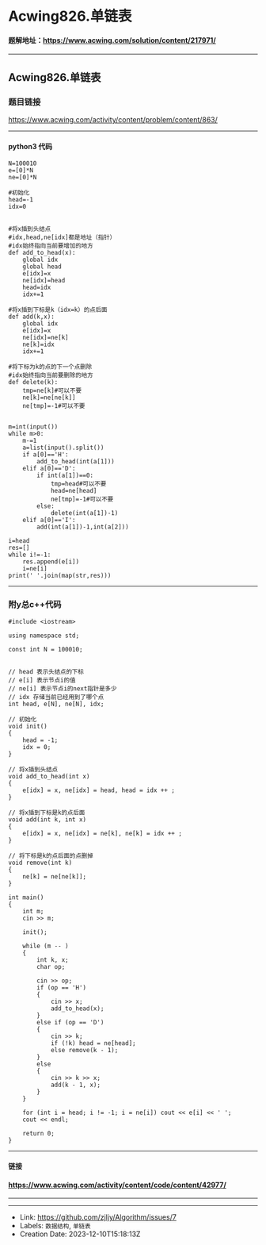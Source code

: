 # Acwing826.单链表


#### 题解地址：https://www.acwing.com/solution/content/217971/
-----------
## Acwing826.单链表

### 题目链接

https://www.acwing.com/activity/content/problem/content/863/

----------
#### python3 代码
```
N=100010
e=[0]*N
ne=[0]*N

#初始化
head=-1
idx=0


#将x插到头结点
#idx,head,ne[idx]都是地址（指针）
#idx始终指向当前要增加的地方
def add_to_head(x):
    global idx
    global head
    e[idx]=x
    ne[idx]=head
    head=idx
    idx+=1
    
#将x插到下标是k（idx=k）的点后面
def add(k,x):
    global idx
    e[idx]=x
    ne[idx]=ne[k]
    ne[k]=idx
    idx+=1

#将下标为k的点的下一个点删除
#idx始终指向当前要删除的地方
def delete(k):
    tmp=ne[k]#可以不要
    ne[k]=ne[ne[k]]
    ne[tmp]=-1#可以不要


m=int(input())
while m>0:
    m-=1
    a=list(input().split())
    if a[0]=='H':
        add_to_head(int(a[1]))
    elif a[0]=='D':
        if int(a[1])==0:
            tmp=head#可以不要
            head=ne[head]
            ne[tmp]=-1#可以不要
        else:
            delete(int(a[1])-1)
    elif a[0]=='I':
        add(int(a[1])-1,int(a[2]))
        
i=head
res=[]
while i!=-1:
    res.append(e[i])
    i=ne[i]
print(' '.join(map(str,res)))

```

----------
### 附y总c++代码
```
#include <iostream>

using namespace std;

const int N = 100010;


// head 表示头结点的下标
// e[i] 表示节点i的值
// ne[i] 表示节点i的next指针是多少
// idx 存储当前已经用到了哪个点
int head, e[N], ne[N], idx;

// 初始化
void init()
{
    head = -1;
    idx = 0;
}

// 将x插到头结点
void add_to_head(int x)
{
    e[idx] = x, ne[idx] = head, head = idx ++ ;
}

// 将x插到下标是k的点后面
void add(int k, int x)
{
    e[idx] = x, ne[idx] = ne[k], ne[k] = idx ++ ;
}

// 将下标是k的点后面的点删掉
void remove(int k)
{
    ne[k] = ne[ne[k]];
}

int main()
{
    int m;
    cin >> m;

    init();

    while (m -- )
    {
        int k, x;
        char op;

        cin >> op;
        if (op == 'H')
        {
            cin >> x;
            add_to_head(x);
        }
        else if (op == 'D')
        {
            cin >> k;
            if (!k) head = ne[head];
            else remove(k - 1);
        }
        else
        {
            cin >> k >> x;
            add(k - 1, x);
        }
    }

    for (int i = head; i != -1; i = ne[i]) cout << e[i] << ' ';
    cout << endl;

    return 0;
}
```
-------------
#### 链接

#### https://www.acwing.com/activity/content/code/content/42977/
-------------

---

* Link: https://github.com/zjljy/Algorithm/issues/7
* Labels: `数据结构`, `单链表`
* Creation Date: 2023-12-10T15:18:13Z
